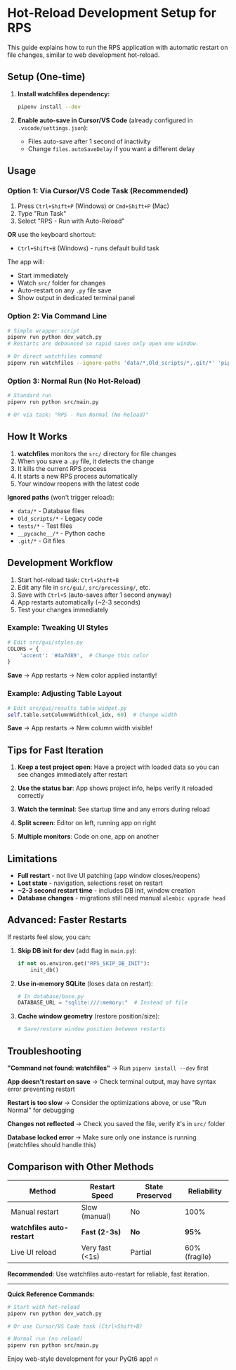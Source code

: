 # Hot-Reload Development Setup for RPS

This guide explains how to run the RPS application with automatic restart on file changes, similar to web development hot-reload.

## Setup (One-time)

1. **Install watchfiles dependency:**
   ```bash
   pipenv install --dev
   ```

2. **Enable auto-save in Cursor/VS Code** (already configured in `.vscode/settings.json`):
   - Files auto-save after 1 second of inactivity
   - Change `files.autoSaveDelay` if you want a different delay

## Usage

### Option 1: Via Cursor/VS Code Task (Recommended)

1. Press `Ctrl+Shift+P` (Windows) or `Cmd+Shift+P` (Mac)
2. Type "Run Task"
3. Select "RPS - Run with Auto-Reload"

**OR** use the keyboard shortcut:
- `Ctrl+Shift+B` (Windows) - runs default build task

The app will:
- Start immediately
- Watch `src/` folder for changes
- Auto-restart on any `.py` file save
- Show output in dedicated terminal panel

### Option 2: Via Command Line

```bash
# Simple wrapper script
pipenv run python dev_watch.py
# Restarts are debounced so rapid saves only open one window.

# Or direct watchfiles command
pipenv run watchfiles --ignore-paths 'data/*,Old_scripts/*,.git/*' 'pipenv run python src/main.py' src/
```

### Option 3: Normal Run (No Hot-Reload)

```bash
# Standard run
pipenv run python src/main.py

# Or via task: "RPS - Run Normal (No Reload)"
```

## How It Works

1. **watchfiles** monitors the `src/` directory for file changes
2. When you save a `.py` file, it detects the change
3. It kills the current RPS process
4. It starts a new RPS process automatically
5. Your window reopens with the latest code

**Ignored paths** (won't trigger reload):
- `data/*` - Database files
- `Old_scripts/*` - Legacy code
- `tests/*` - Test files
- `__pycache__/*` - Python cache
- `.git/*` - Git files

## Development Workflow

1. Start hot-reload task: `Ctrl+Shift+B`
2. Edit any file in `src/gui/`, `src/processing/`, etc.
3. Save with `Ctrl+S` (auto-saves after 1 second anyway)
4. App restarts automatically (~2-3 seconds)
5. Test your changes immediately

### Example: Tweaking UI Styles

```python
# Edit src/gui/styles.py
COLORS = {
    'accent': '#4a7d89',  # Change this color
}
```

**Save** → App restarts → New color applied instantly!

### Example: Adjusting Table Layout

```python
# Edit src/gui/results_table_widget.py
self.table.setColumnWidth(col_idx, 60)  # Change width
```

**Save** → App restarts → New column width visible!

## Tips for Fast Iteration

1. **Keep a test project open**: Have a project with loaded data so you can see changes immediately after restart

2. **Use the status bar**: App shows project info, helps verify it reloaded correctly

3. **Watch the terminal**: See startup time and any errors during reload

4. **Split screen**: Editor on left, running app on right

5. **Multiple monitors**: Code on one, app on another

## Limitations

- **Full restart** - not live UI patching (app window closes/reopens)
- **Lost state** - navigation, selections reset on restart
- **~2-3 second restart time** - includes DB init, window creation
- **Database changes** - migrations still need manual `alembic upgrade head`

## Advanced: Faster Restarts

If restarts feel slow, you can:

1. **Skip DB init for dev** (add flag in `main.py`):
   ```python
   if not os.environ.get("RPS_SKIP_DB_INIT"):
       init_db()
   ```

2. **Use in-memory SQLite** (loses data on restart):
   ```python
   # In database/base.py
   DATABASE_URL = "sqlite:///:memory:"  # Instead of file
   ```

3. **Cache window geometry** (restore position/size):
   ```python
   # Save/restore window position between restarts
   ```

## Troubleshooting

**"Command not found: watchfiles"**
→ Run `pipenv install --dev` first

**App doesn't restart on save**
→ Check terminal output, may have syntax error preventing restart

**Restart is too slow**
→ Consider the optimizations above, or use "Run Normal" for debugging

**Changes not reflected**
→ Check you saved the file, verify it's in `src/` folder

**Database locked error**
→ Make sure only one instance is running (watchfiles should handle this)

## Comparison with Other Methods

| Method | Restart Speed | State Preserved | Reliability |
|--------|--------------|-----------------|-------------|
| Manual restart | Slow (manual) | No | 100% |
| **watchfiles auto-restart** | **Fast (2-3s)** | **No** | **95%** |
| Live UI reload | Very fast (<1s) | Partial | 60% (fragile) |

**Recommended**: Use watchfiles auto-restart for reliable, fast iteration.

---

**Quick Reference Commands:**

```bash
# Start with hot-reload
pipenv run python dev_watch.py

# Or use Cursor/VS Code task (Ctrl+Shift+B)

# Normal run (no reload)
pipenv run python src/main.py
```

Enjoy web-style development for your PyQt6 app! 🔥
